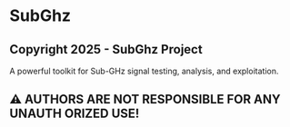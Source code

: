 # SubGhz

## Copyright 2025 - SubGhz Project

A powerful toolkit for Sub-GHz signal testing, analysis, and exploitation.

## ⚠️ AUTHORS ARE NOT RESPONSIBLE FOR ANY UNAUTH ORIZED USE!
